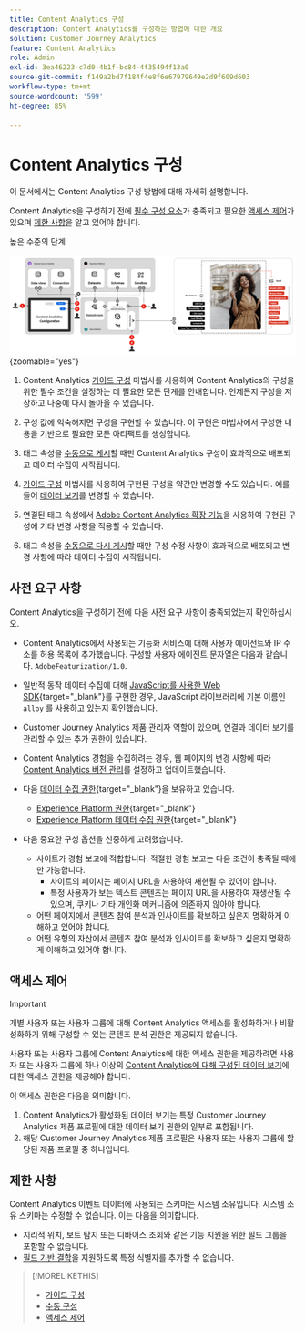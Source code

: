 ```yaml
---
title: Content Analytics 구성
description: Content Analytics를 구성하는 방법에 대한 개요
solution: Customer Journey Analytics
feature: Content Analytics
role: Admin
exl-id: 3ea46223-c7d0-4b1f-bc84-4f35494f13a0
source-git-commit: f149a2bd7f184f4e8f6e67979649e2d9f609d603
workflow-type: tm+mt
source-wordcount: '599'
ht-degree: 85%

---
```


# Content Analytics 구성

이 문서에서는 Content Analytics 구성 방법에 대해 자세히 설명합니다.

Content Analytics을 구성하기 전에 [필수 구성 요소](#prerequisites)가 충족되고 필요한 [액세스 제어](#access-control)가 있으며 [제한 사항](#limitations)을 알고 있어야 합니다.


높은 수준의 단계

![Content Analytics 구성](../assets/aca-configuration.svg){zoomable="yes"}

1. Content Analytics [가이드 구성](guided.md) 마법사를 사용하여 Content Analytics의 구성을 위한 필수 조건을 설정하는 데 필요한 모든 단계를 안내합니다. 언제든지 구성을 저장하고 나중에 다시 돌아올 수 있습니다.
1. 구성 값에 익숙해지면 구성을 구현할 수 있습니다. 이 구현은 마법사에서 구성한 내용을 기반으로 필요한 모든 아티팩트를 생성합니다.
1. 태그 속성을 [수동으로 게시](manual.md)할 때만 Content Analytics 구성이 효과적으로 배포되고 데이터 수집이 시작됩니다.

1. [가이드 구성](guided.md) 마법사를 사용하여 구현된 구성을 약간만 변경할 수도 있습니다. 예를 들어 [데이터 보기](/help/data-views/data-views.md)를 변경할 수 있습니다.
1. 연결된 태그 속성에서 [Adobe Content Analytics 확장 기능](https://experienceleague.adobe.com/ko/docs/experience-platform/tags/extensions/client/content-analytics/overview)을 사용하여 구현된 구성에 기타 변경 사항을 적용할 수 있습니다.
1. 태그 속성을 [수동으로 다시 게시](manual.md)할 때만 구성 수정 사항이 효과적으로 배포되고 변경 사항에 따라 데이터 수집이 시작됩니다.


## 사전 요구 사항

Content Analytics을 구성하기 전에 다음 사전 요구 사항이 충족되었는지 확인하십시오.

* Content Analytics에서 사용되는 기능화 서비스에 대해 사용자 에이전트와 IP 주소를 허용 목록에 추가했습니다. 구성할 사용자 에이전트 문자열은 다음과 같습니다. <code>AdobeFeaturization/1.0</code>.
* 일반적 동작 데이터 수집에 대해 [JavaScript를 사용한 Web SDK](https://experienceleague.adobe.com/ko/docs/experience-platform/web-sdk/install/library){target="_blank"}를 구현한 경우, JavaScript 라이브러리에 기본 이름인 <code>alloy</code> 를 사용하고 있는지 확인했습니다.
* Customer Journey Analytics 제품 관리자 역할이 있으며, 연결과 데이터 보기를 관리할 수 있는 추가 권한이 있습니다.
* Content Analytics 경험을 수집하려는 경우, 웹 페이지의 변경 사항에 따라 [Content Analytics 버전 관리](manual.md#versioning)를 설정하고 업데이트했습니다.
* 다음 [데이터 수집 권한](https://experienceleague.adobe.com/ko/docs/experience-platform/collection/permissions){target="_blank"}을 보유하고 있습니다.
   * [Experience Platform 권한](https://experienceleague.adobe.com/ko/docs/experience-platform/collection/permissions#adobe-experience-platform-permissions){target="_blank"}
   * [Experience Platform 데이터 수집 권한](https://experienceleague.adobe.com/ko/docs/experience-platform/collection/permissions#adobe-experience-platform-data-collection-permissions){target="_blank"}
* 다음 중요한 구성 옵션을 신중하게 고려했습니다.

   * 사이트가 경험 보고에 적합합니다. 적절한 경험 보고는 다음 조건이 충족될 때에만 가능합니다.
      * 사이트의 페이지는 페이지 URL을 사용하여 재현될 수 있어야 합니다.
      * 특정 사용자가 보는 텍스트 콘텐츠는 페이지 URL을 사용하여 재생산될 수 있으며, 쿠키나 기타 개인화 메커니즘에 의존하지 않아야 합니다.
   * 어떤 페이지에서 콘텐츠 참여 분석과 인사이트를 확보하고 싶은지 명확하게 이해하고 있어야 합니다.
   * 어떤 유형의 자산에서 콘텐츠 참여 분석과 인사이트를 확보하고 싶은지 명확하게 이해하고 있어야 합니다.


## 액세스 제어

>[!IMPORTANT]
>
>개별 사용자 또는 사용자 그룹에 대해 Content Analytics 액세스를 활성화하거나 비활성화하기 위해 구성할 수 있는 콘텐츠 분석 권한은 제공되지 않습니다.
>

사용자 또는 사용자 그룹에 Content Analytics에 대한 액세스 권한을 제공하려면 사용자 또는 사용자 그룹에 하나 이상의 [Content Analytics에 대해 구성된 데이터 보기](guided.md#data-view)에 대한 액세스 권한을 제공해야 합니다.

이 액세스 권한은 다음을 의미합니다.

1. Content Analytics가 활성화된 데이터 보기는 특정 Customer Journey Analytics 제품 프로필에 대한 데이터 보기 권한의 일부로 포함됩니다.
1. 해당 Customer Journey Analytics 제품 프로필은 사용자 또는 사용자 그룹에 할당된 제품 프로필 중 하나입니다.

## 제한 사항

Content Analytics 이벤트 데이터에 사용되는 스키마는 시스템 소유입니다. 시스템 소유 스키마는 수정할 수 없습니다. 이는 다음을 의미합니다.

* 지리적 위치, 보트 탐지 또는 디바이스 조회와 같은 기능 지원을 위한 필드 그룹을 포함할 수 없습니다.
* [필드 기반 결합](/help/stitching/fbs.md)을 지원하도록 특정 식별자를 추가할 수 없습니다.

>[!MORELIKETHIS]
>
>* [가이드 구성](guided.md)
>* [수동 구성](manual.md)
>* [액세스 제어](/help/technotes/access-control.md)
>

